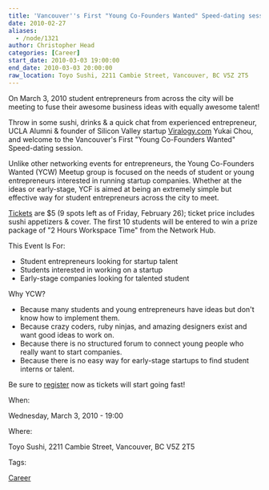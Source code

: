 ```yaml
---
title: 'Vancouver''s First "Young Co-Founders Wanted" Speed-dating session'
date: 2010-02-27
aliases:
  - /node/1321
author: Christopher Head
categories: [Career]
start_date: 2010-03-03 19:00:00
end_date: 2010-03-03 20:00:00
raw_location: Toyo Sushi, 2211 Cambie Street, Vancouver, BC V5Z 2T5
---
```


On March 3, 2010 student entrepreneurs from across the city will be meeting to fuse their awesome business ideas with equally awesome talent!

Throw in some sushi, drinks & a quick chat from experienced entrepreneur, UCLA Alumni & founder of Silicon Valley startup [Viralogy.com](http://viralogy.com/) Yukai Chou, and welcome to the Vancouver's First "Young Co-Founders Wanted" Speed-dating session.

Unlike other networking events for entrepreneurs, the Young Co-Founders Wanted (YCW) Meetup group is focused on the needs of student or young entrepreneurs interested in running startup companies. Whether at the ideas or early-stage, YCF is aimed at being an extremely simple but effective way for student entrepreneurs across the city to meet.

[Tickets](https://meetup.com/Vancouver-Young-Co-Founders-Wanted) are $5 (9 spots left as of Friday, February 26); ticket price includes sushi appetizers & cover. The first 10 students will be entered to win a prize package of "2 Hours Workspace Time" from the Network Hub.

This Event Is For:

- Student entrepreneurs looking for startup talent
- Students interested in working on a startup
- Early-stage companies looking for talented student

Why YCW?

- Because many students and young entrepreneurs have ideas but don't know how to implement them.
- Because crazy coders, ruby ninjas, and amazing designers exist and want good ideas to work on.
- Because there is no structured forum to connect young people who really want to start companies.
- Because there is no easy way for early-stage startups to find student interns or talent.

Be sure to [register](https://meetup.com/Vancouver-Young-Co-Founders-Wanted) now as tickets will start going fast!

When:

Wednesday, March 3, 2010 - 19:00

Where:

Toyo Sushi, 2211 Cambie Street, Vancouver, BC V5Z 2T5

Tags:

[Career](/career)
